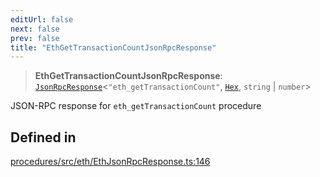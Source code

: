 ```yaml
---
editUrl: false
next: false
prev: false
title: "EthGetTransactionCountJsonRpcResponse"
---
```


> **EthGetTransactionCountJsonRpcResponse**: [`JsonRpcResponse`](/reference/tevm/jsonrpc/type-aliases/jsonrpcresponse/)\<`"eth_getTransactionCount"`, [`Hex`](/reference/tevm/utils/type-aliases/hex/), `string` \| `number`\>

JSON-RPC response for `eth_getTransactionCount` procedure

## Defined in

[procedures/src/eth/EthJsonRpcResponse.ts:146](https://github.com/evmts/tevm-monorepo/blob/main/packages/procedures/src/eth/EthJsonRpcResponse.ts#L146)
